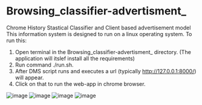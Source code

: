 # Browsing_classifier-advertisment_
Chrome History Stastical Classifier and Client based advertisement model
This information system is designed to run on a linux operating system.
To run this:
1) Open terminal in the Browsing_classifier-advertisment_ directory. (The application will itslef install all the requirements)
2) Run command ./run.sh.
3) After DMS script runs and executes a url (typically http://127.0.0.1:8000/) will appear.
4) Click on that to run the web-app in chrome browser.

![image](Project_ScreenShots/1_startup.png)
![image](Project_ScreenShots/2_home.png)
![image](Project_ScreenShots/6_top10sites.png)
![image](Project_ScreenShots/9_bargraph.png)

